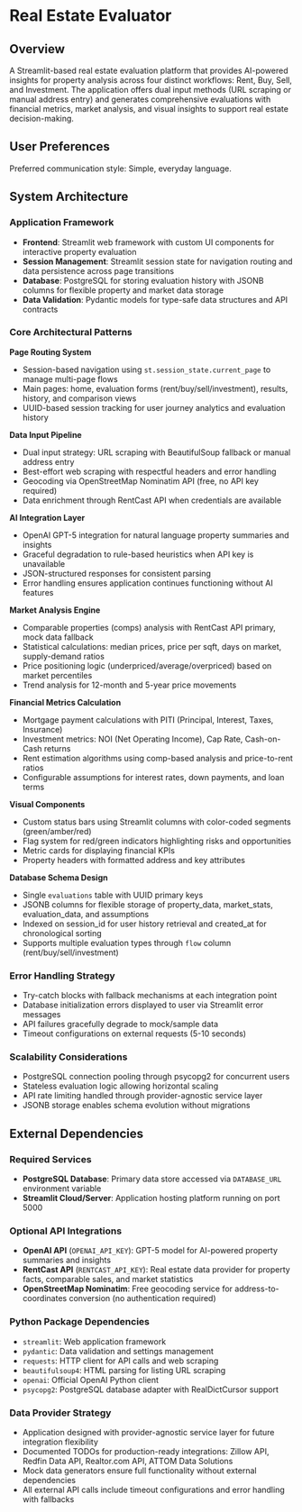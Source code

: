 # Real Estate Evaluator

## Overview

A Streamlit-based real estate evaluation platform that provides AI-powered insights for property analysis across four distinct workflows: Rent, Buy, Sell, and Investment. The application offers dual input methods (URL scraping or manual address entry) and generates comprehensive evaluations with financial metrics, market analysis, and visual insights to support real estate decision-making.

## User Preferences

Preferred communication style: Simple, everyday language.

## System Architecture

### Application Framework
- **Frontend**: Streamlit web framework with custom UI components for interactive property evaluation
- **Session Management**: Streamlit session state for navigation routing and data persistence across page transitions
- **Database**: PostgreSQL for storing evaluation history with JSONB columns for flexible property and market data storage
- **Data Validation**: Pydantic models for type-safe data structures and API contracts

### Core Architectural Patterns

**Page Routing System**
- Session-based navigation using `st.session_state.current_page` to manage multi-page flows
- Main pages: home, evaluation forms (rent/buy/sell/investment), results, history, and comparison views
- UUID-based session tracking for user journey analytics and evaluation history

**Data Input Pipeline**
- Dual input strategy: URL scraping with BeautifulSoup fallback or manual address entry
- Best-effort web scraping with respectful headers and error handling
- Geocoding via OpenStreetMap Nominatim API (free, no API key required)
- Data enrichment through RentCast API when credentials are available

**AI Integration Layer**
- OpenAI GPT-5 integration for natural language property summaries and insights
- Graceful degradation to rule-based heuristics when API key is unavailable
- JSON-structured responses for consistent parsing
- Error handling ensures application continues functioning without AI features

**Market Analysis Engine**
- Comparable properties (comps) analysis with RentCast API primary, mock data fallback
- Statistical calculations: median prices, price per sqft, days on market, supply-demand ratios
- Price positioning logic (underpriced/average/overpriced) based on market percentiles
- Trend analysis for 12-month and 5-year price movements

**Financial Metrics Calculation**
- Mortgage payment calculations with PITI (Principal, Interest, Taxes, Insurance)
- Investment metrics: NOI (Net Operating Income), Cap Rate, Cash-on-Cash returns
- Rent estimation algorithms using comp-based analysis and price-to-rent ratios
- Configurable assumptions for interest rates, down payments, and loan terms

**Visual Components**
- Custom status bars using Streamlit columns with color-coded segments (green/amber/red)
- Flag system for red/green indicators highlighting risks and opportunities
- Metric cards for displaying financial KPIs
- Property headers with formatted address and key attributes

**Database Schema Design**
- Single `evaluations` table with UUID primary keys
- JSONB columns for flexible storage of property_data, market_stats, evaluation_data, and assumptions
- Indexed on session_id for user history retrieval and created_at for chronological sorting
- Supports multiple evaluation types through `flow` column (rent/buy/sell/investment)

### Error Handling Strategy
- Try-catch blocks with fallback mechanisms at each integration point
- Database initialization errors displayed to user via Streamlit error messages
- API failures gracefully degrade to mock/sample data
- Timeout configurations on external requests (5-10 seconds)

### Scalability Considerations
- PostgreSQL connection pooling through psycopg2 for concurrent users
- Stateless evaluation logic allowing horizontal scaling
- API rate limiting handled through provider-agnostic service layer
- JSONB storage enables schema evolution without migrations

## External Dependencies

### Required Services
- **PostgreSQL Database**: Primary data store accessed via `DATABASE_URL` environment variable
- **Streamlit Cloud/Server**: Application hosting platform running on port 5000

### Optional API Integrations
- **OpenAI API** (`OPENAI_API_KEY`): GPT-5 model for AI-powered property summaries and insights
- **RentCast API** (`RENTCAST_API_KEY`): Real estate data provider for property facts, comparable sales, and market statistics
- **OpenStreetMap Nominatim**: Free geocoding service for address-to-coordinates conversion (no authentication required)

### Python Package Dependencies
- `streamlit`: Web application framework
- `pydantic`: Data validation and settings management
- `requests`: HTTP client for API calls and web scraping
- `beautifulsoup4`: HTML parsing for listing URL scraping
- `openai`: Official OpenAI Python client
- `psycopg2`: PostgreSQL database adapter with RealDictCursor support

### Data Provider Strategy
- Application designed with provider-agnostic service layer for future integration flexibility
- Documented TODOs for production-ready integrations: Zillow API, Redfin Data API, Realtor.com API, ATTOM Data Solutions
- Mock data generators ensure full functionality without external dependencies
- All external API calls include timeout configurations and error handling with fallbacks
